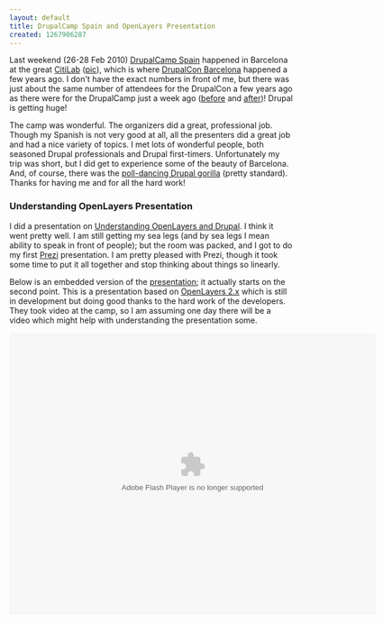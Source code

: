 ```yaml
---
layout: default
title: DrupalCamp Spain and OpenLayers Presentation
created: 1267906287
---
```

Last weekend (26-28 Feb 2010) [DrupalCamp Spain](http://drupalcamp.es/) happened in Barcelona at the great [CitiLab](http://www.citilab.eu/visita/index.html) ([pic](http://picasaweb.google.com/lh/view?q=drupalcampspain&amp;psc=G&amp;filter=0#5442550697083810082)), which is where [DrupalCon Barcelona](http://barcelona2007.drupalcon.org/) happened a few years ago.  I don't have the exact numbers in front of me, but there was just about the same number of attendees for the DrupalCon a few years ago as there were for the DrupalCamp just a week ago ([before](http://buytaert.net/album/drupalcon-barcelona-2007/group-picture) and [after](http://picasaweb.google.com/lh/view?q=drupalcampspain&amp;psc=G&amp;filter=0#5443003473127829554))!  Drupal is getting huge!

The camp was wonderful.  The organizers did a great, professional job.  Though my Spanish is not very good at all, all the presenters did a great job and had a nice variety of topics.  I met lots of wonderful people, both seasoned Drupal professionals and Drupal first-timers.  Unfortunately my trip was short, but I did get to experience some of the beauty of Barcelona.  And, of course, there was the [poll-dancing Drupal gorilla](http://www.flickr.com/photos/pcambra/4395995582/) (pretty standard).  Thanks for having me and for all the hard work!

### Understanding OpenLayers Presentation ###

I did a presentation on [Understanding OpenLayers and Drupal](http://drupalcamp.es/sessions/building-maps-openlayers-drupal).  I think it went pretty well.  I am still getting my sea legs (and by sea legs I mean ability to speak in front of people); but the room was packed, and I got to do my first [Prezi](http://prezi.com) presentation.  I am pretty pleased with Prezi, though it took some time to put it all together and stop thinking about things so linearly.

Below is an embedded version of the [presentation](http://prezi.com/yjnjeokkbrtr/openlayers_drupal_v03/); it actually starts on the second point.  This is a presentation based on [OpenLayers 2.x](http://drupal.org/project/openlayers) which is still in development but doing good thanks to the hard work of the developers.  They took video at the camp, so I am assuming one day there will be a video which might help with understanding the presentation some.

<div class="prezi-player"><style type="text/css" media="screen">.prezi-player { width: 650px; } .prezi-player-links { text-align: center; }</style><object id="prezi_yjnjeokkbrtr" name="prezi_yjnjeokkbrtr" classid="clsid:D27CDB6E-AE6D-11cf-96B8-444553540000" width="650" height="500"><param name="movie" value="http://prezi.com/bin/preziloader.swf"/><param name="allowfullscreen" value="true"/><param name="allowscriptaccess" value="always"/><param name="bgcolor" value="#ffffff"/><param name="flashvars" value="prezi_id=yjnjeokkbrtr&amp;amp;lock_to_path=1&amp;amp;color=ffffff&amp;amp;autoplay=no"/><embed id="preziEmbed_yjnjeokkbrtr" name="preziEmbed_yjnjeokkbrtr" src="http://prezi.com/bin/preziloader.swf" type="application/x-shockwave-flash" allowfullscreen="true" allowscriptaccess="always" width="650" height="500" bgcolor="#ffffff" flashvars="prezi_id=yjnjeokkbrtr&amp;amp;lock_to_path=1&amp;amp;color=ffffff&amp;amp;autoplay=no"></embed></object></div>
